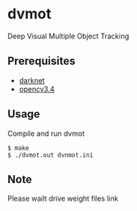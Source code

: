 # dvmot
Deep Visual Multiple Object Tracking


## Prerequisites
* [darknet](https://github.com/AlexeyAB/darknet)
* [opencv3.4](https://github.com/opencv/opencv/tree/3.4)


## Usage
Compile and run dvmot
```
$ make
$ ./dvmot.out dvnmot.ini
```
## Note
Please wailt drive weight files link

